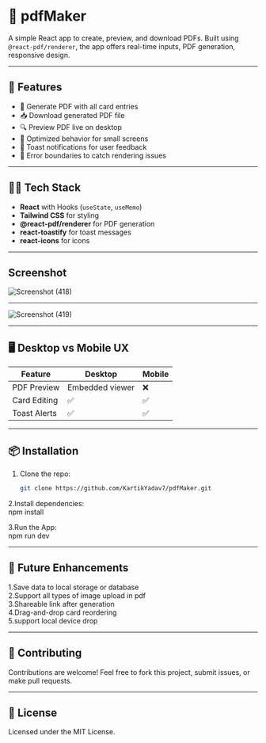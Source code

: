 # 📄 pdfMaker

A simple React app to create, preview, and download PDFs. Built using `@react-pdf/renderer`, the app offers real-time inputs, PDF generation, responsive design.

---

## 🚀 Features

- 📄 Generate PDF with all card entries
- 📥 Download generated PDF file
- 🔍 Preview PDF live on desktop  
- 📱 Optimized behavior for small screens
- 🔔 Toast notifications for user feedback
- 🧯 Error boundaries to catch rendering issues

---

## 🧑‍💻 Tech Stack

- **React** with Hooks (`useState`, `useMemo`)
- **Tailwind CSS** for styling
- **@react-pdf/renderer** for PDF generation
- **react-toastify** for toast messages
- **react-icons** for icons


---

## Screenshot  
![Screenshot (418)](https://github.com/user-attachments/assets/6aca329c-54c0-49fb-a733-749a1bf68ab0)  

---

![Screenshot (419)](https://github.com/user-attachments/assets/f14fa4c6-f05c-42bb-9262-62f3fa2bb52f)


---


## 🖥️ Desktop vs Mobile UX

| Feature        | Desktop        | Mobile             |
|----------------|----------------|---------------------|
| PDF Preview    | Embedded viewer | ❌
| Card Editing   | ✅              | ✅                  |
| Toast Alerts   | ✅              | ✅                  |

---

## 📦 Installation


1. Clone the repo:
    ```bash
   git clone https://github.com/KartikYadav7/pdfMaker.git


2.Install dependencies:  
    npm install

3.Run the App:  
    npm run dev

---

##  🧠 Future Enhancements  

1.Save data to local storage or database  
2.Support all types of image upload in pdf  
3.Shareable link after generation  
4.Drag-and-drop card reordering  
5.support local device drop  

---

## 🤝 Contributing  

Contributions are welcome! Feel free to fork this project, submit issues, or make pull requests.  

---

## 📃 License  

Licensed under the MIT License.  


